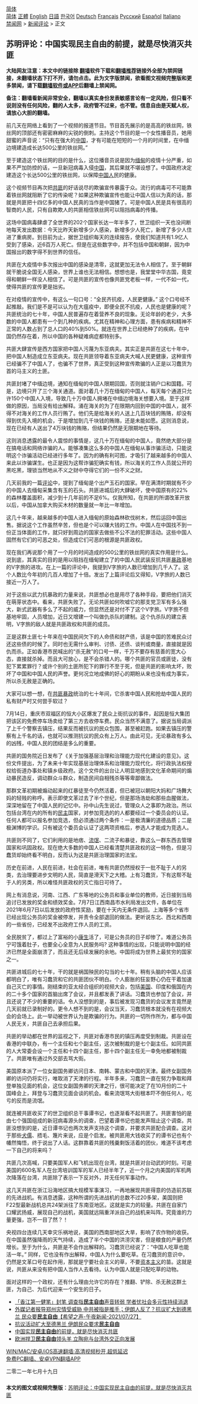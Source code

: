  <!-- 面包屑导航 --> <div class="breadcrumb"><!-- GTranslate: https://gtranslate.io/ -->  <div class="switcher notranslate">  <div class="selected">  <a href="#" onclick="return false;"> 简体</a>  </div>  <div class="option">  <a href="https://www.bannedbook.org" onclick="doGTranslate('zh-CN|zh-CN');jQuery('div.switcher div.selected a').html(jQuery(this).html());return false;" title="简体中文" class="nturl selected"> 简体</a>  <a href="https://www.bannedbook.org/zh-tw/" onclick="doGTranslate('zh-CN|zh-TW');jQuery('div.switcher div.selected a').html(jQuery(this).html());return false;" title="繁體中文" class="nturl"> 正體</a>  <a href="https://www.bannedbook.org/en/" onclick="doGTranslate('zh-CN|en');jQuery('div.switcher div.selected a').html(jQuery(this).html());return false;" title="English" class="nturl"> English</a>  <a href="https://www.bannedbook.org/ja/" onclick="doGTranslate('zh-CN|ja');jQuery('div.switcher div.selected a').html(jQuery(this).html());return false;" title="日本語" class="nturl"> 日語</a>  <a href="https://www.bannedbook.org/ko/" onclick="doGTranslate('zh-CN|ko');jQuery('div.switcher div.selected a').html(jQuery(this).html());return false;" title="한국어" class="nturl"> 한국어</a>  <a href="https://www.bannedbook.org/de/" onclick="doGTranslate('zh-CN|de');jQuery('div.switcher div.selected a').html(jQuery(this).html());return false;" title="Deutsch" class="nturl"> Deutsch</a>  <a href="https://www.bannedbook.org/fr/" onclick="doGTranslate('zh-CN|fr');jQuery('div.switcher div.selected a').html(jQuery(this).html());return false;" title="Français" class="nturl"> Français</a>  <a href="https://www.bannedbook.org/ru/" onclick="doGTranslate('zh-CN|ru');jQuery('div.switcher div.selected a').html(jQuery(this).html());return false;" title="Русский" class="nturl"> Русский</a>  <a href="https://www.bannedbook.org/es/" onclick="doGTranslate('zh-CN|es');jQuery('div.switcher div.selected a').html(jQuery(this).html());return false;" title="Español" class="nturl"> Español</a>  <a href="https://www.bannedbook.org/it/" onclick="doGTranslate('zh-CN|it');jQuery('div.switcher div.selected a').html(jQuery(this).html());return false;" title="Italiano" class="nturl"> Italiano</a>  </div>  </div>      <div class='breadcrumb-sub'><!-- Breadcrumb NavXT 6.3.0 --> <a href="https://www.bannedbook.org/" class="home">禁闻网</a> &gt; <a href="https://www.bannedbook.org/bnews/comments/" class="category">新闻评论</a> &gt; 正文</div></div><h2>苏明评论：中国实现民主自由的前提，就是尽快消灭共匪</h2> <p class="notice"><b>大陆网友注意：本文中的链接除 <a href="https://github.com/bannedbook/fanqiang" >翻墙</a>软件下载和<a href="https://github.com/killgcd/justmysocks/blob/master/README.md">翻墙推荐</a>链接外全部为禁网链接，未翻墙状态下打不开，请勿点击。此为文字版禁闻，欲看图文视频完整版和更多禁闻，请下载<a href="https://github.com/bannedbook/fanqiang">翻墙软件或APP</a>后翻墙上禁闻网。</p><p>备注：翻墙看新闻非常安全，翻墙以真实身份发表敏感言论有一定风险，但只看不说则没有任何风险，翻的人太多，政府管不过来，也不管。信息自由是天赋人权，请放心大胆的翻墙。</b></p>  <div class="entry"> <p>前几天在网络上看到了一个视频的报道节目。节目首先展示的是高高的铁丝网，铁丝网的顶部还有密密麻麻的尖锐的倒刺。主持这个节目的是一个女性播音员，她用甜蜜的声音说：“只有在强大的<span class='wp_keywordlink_affiliate'><a href="https://www.bannedbook.org/" title="中国" target="_blank">中国</a></span>，才有可能在短短的一个月的时间里，在中缅边境建造成长达500公里的铁丝网。”</p> <p>至于建造这个铁丝网的目的是什么，这位播音员说是因为<a href="https://www.bannedbook.org/bnews/tag/%e7%bc%85%e7%94%b8/" class="st_tag internal_tag" rel="tag" title="标签 缅甸 下的日志">缅甸</a>的疫情十分严重，如果不严加防控的话，一旦新冠病毒入侵<a href="https://www.bannedbook.org/bnews/tag/%E4%B8%AD%E5%9B%BD/" class="st_tag internal_tag" rel="tag" title="标签 中国 下的日志">中国</a>，其后果就不堪设想了。中国政府决定建造这个长达500公里的铁丝网，以保障<a href="https://www.bannedbook.org/bnews/tag/%e4%b8%ad%e5%9b%bd%e4%ba%ba/" class="st_tag internal_tag" rel="tag" title="标签 中国人 下的日志">中国人</a>民的健康。</p> <p>这个视频节目再次把<a href="https://www.bannedbook.org/bnews/tag/%E5%85%B1%E5%8C%AA/" class="st_tag internal_tag" rel="tag" title="标签 共匪 下的日志">共匪</a>的好话说尽的欺骗宣传暴露于众。流行的病毒可不可能靠着铁丝网就阻断了它的传染呢？如果这种欺骗宣传也能让中国人信以为真的话，那就是共匪把十四亿多的中国人民真的当作是中国猪了。可是中国人民是具有很高的智商的人民，只有自欺欺人的共匪相信铁丝网可以阻挡病毒的传播。</p> <p>这场中国病毒肆虐了全世界的202个国家长达一年半多了，世卫组织一天也没间断地每天发出数据：今天比昨天新增多少人感染，新增多少人死亡，新增了多少人住进了重病房。到目前为止，据世卫组织每天的连续报告，使我们知道共有1.9亿人受到了感染，近6百万人死亡。但是在这些数字中，并不包括中国和朝鲜，因为中国报出的数字得不到世界的信任。</p> <p>共匪在大疫情中多次报出中国的感染是清零，这就更加无法令人相信了。至于朝鲜就干脆说全国无人感染，世界上谁也无法相信。想想也是，我堂堂中华古国，竟变得和朝鲜一样没人相信了。可是共匪的宣传也像共匪党老板一样，一代不如一代，使得共匪的宣传更是拙劣。</p> <p>在对疫情的宣传中，有这么一句口号：“全民齐抗疫，人民更健康。” 这个口号经不起推敲。我们是不是可以认为在大瘟疫中，即便全民不抗疫，人民也是健康的呢？共匪统治的七十年，中国人民普遍存在着营养不良的现象。无论年龄的老少，大多数的中国人都患有一个到几种的疾病。尤其在精神和心理方面，患有疾病和精神不正常的人数占到了总人口的40%到50%。就连在世界上已经绝种了的疾病，在中国仍然存在着，所以中国的各种疑难病症都特别多。</p> <p>共匪大肆宣传是西方国家把中国人污蔑为东亚病夫。其实正是共匪在这七十年中，把中国人制造成立东亚病夫。现在共匪领导着东亚病夫大喊人民更健康，这种宣传已经骗不了中国人了，也骗不了世界，真正受到这种宣传欺骗的人正是以习蠢货为首的马主义的土匪。</p> <p>共匪封堵了中缅边境，通知在缅甸的中国人限期回国，否则就注销户口和国籍。可是，边境只开了三个海关通道。面对着几十万在缅甸的中国人，每天每个通道只允许150个中国人入境，导致几十万中国人拥堵在中缅边境海关想要入境。至于这样做的原因，当局没有给出解释。涌在海关的为了在限期内回到中国的中国人，就不得不对海关的工作人员行贿了。他们先是给海关的人送上几百块钱的贿赂，却没有得到优先入境的机会，于是增加到几千块钱的贿赂，还是未能如愿。这则消息说，现在已经有人送出了4万块钱的贿赂，但结果仍然是无限期地在等待。</p>  <p>这则消息透露的最令人震惊的事情是，这几十万在缅甸的中国人，竟然绝大部分是在搞电话和网络诈骗的人。能够凑集这么多的中国人在缅甸从事诈骗活动，只能说明这个诈骗活动已经进行多年了。因为的确有利可图，才吸引了越来越多的中国人来此以诈骗谋生。也正是因为这帮诈骗犯确实有钱，所以海关的工作人员就公开的黑吃黑，理锁当然地从不义之财中夺得它们的一份不义之财。</p> <p>几天前我的一篇<span class='wp_keywordlink_affiliate'><a href="https://www.bannedbook.org/bnews/comments/" title="新闻评论" target="_blank">评论</a></span>中，提到了缅甸是个出产玉石的国家。早在满清时期就有不少的中国人去缅甸采集含有玉的石头。共匪进城后的大肆破坏，使中国原有的22%的森林覆盖面积，减少到十几年前的不足6%。仅我所知，在共匪的所谓改革开放以后，中国从加拿大购买木材的数量就一年比一年增加。</p> <p>这几十年来，越来越多的中国人进入缅甸的原始森林砍伐树木，然后运回中国出售。据说这个工作虽然辛苦，但也是个可以赚大钱的工作。中国人在中国找不到一份正当体面的工作，就只好到周边的国家去做些不公不法的犯罪活动。这些中国人固然有它们的可恶之处，但造成它们可恶的根源是共匪政权。</p> <p>现在我们再说那个用了一个月的时间造成的500公里的铁丝网的真实作用是什么。说到底，其真实的目的是用以阻挡在缅甸建立了的中国人民武装反抗共匪<span class='wp_keywordlink'><a href="https://www.bannedbook.org/forum11/topic276.html" title="禁片：评中国共产党的暴政" target="_blank">暴政</a></span>基地的V字旅的进攻。在上一篇的评论中，我提到V字旅的人数已增加到几千人了。这个人数比今年初的几百人增加了十倍。发出了上篇评论后又得知，V字旅的人数已接近一万人了。</p> <p>对于这些以武力抗暴政的力量来说，共匪想必也是用尽了各种手段，要把他们消灭在萌芽状态中。看来，共匪失败了。无论共匪如何吹嘘它的那支党卫军有多么强大，新式武器有多么了不起的威力，但显然还是对付不了这个V字旅。V字旅不但基地牢固，人员增加，近日又增建一个叫做仇杀队的建制。这个仇杀队的建立表明，V字旅的敌人就是共匪政权和共匪的成员。</p> <p>正是这群土匪七十年来在中国民间欠下的人命债和财产债，该是中国的苦难民众讨还这些债的时候了。同时也无需什么审判、讨债、还债、谈判或商量，直接就是因仇而杀。正如香港市民喊出的“杀无赦”的口号一样，千万不要存有慈善的宽大心态，直接就杀掉。而且大可放心，是不会杀错人的。哪个共匪的官员或匪徒，没有犯下累累罪行？或许个别的土匪所犯下的罪行不至于死，但是共匪的影响太坏，败坏了中国和中国人民的声誉。更何况立地成佛的好心的期盼从来也没有成为事实，所以杀无赦是正确的。</p> <p>大家可以想一想，在<span class='wp_keywordlink'><a href="https://www.bannedbook.org/forum11/topic276.html" title="禁片：评中国共产党的暴政" target="_blank">共匪暴政</a></span>统治的七十年间，它杀害中国人民和抢劫中国人民的私有财产时又何尝手软过？</p> <p>7月14日，重庆市双福区的恒大小区爆发了民众上街抗议的事件，起因是恒大集团把该区的免费停车场卖给了第三方去收停车费。民众当然不满意了。据说当局调派了上千个警察去镇压，结果反而被抗议的民众包围，甚至被赶跑。如果去镇压的警察有上千名的话，也就可以推测抗议的民众有上万人。由此可见，无论暴政有多么的凶残，中国人民的团结是多么的重要。</p>  <p>共匪的国务院近日发布了《关于加强基层治理和治理能力现代化建设的意见》。这份文件提出，为了未来十年实现基层治理体系和治理能力现代化，将行政执法权授权给街道办事处和镇乡级政府。这个文件的出台让人明显地感到文化革命期间的煽动暴民造反，调动群众斗群众，制造民间自相残杀等等卑鄙做法。</p> <p>那群文革初期被煽动起来的红暴徒至今仍然活着，但已被冠以朝阳大妈和广场舞大妈的轻贱的称呼。表示即使文革过去了半个世纪，但是那场浩劫和那些血腥做法，深深地留在了中国人民的记忆中。孙中山先生说过，管理众人之事即为政治。所以包括台湾在内的所有的<a href="https://www.bannedbook.org/bnews/tag/%e6%b0%91%e4%b8%bb/" class="st_tag internal_tag" rel="tag" title="标签 民主 下的日志">民主</a>国家，对参加竞选的的人都要经过一个委员会的认证。任何人都可以报名参加竞选，但必须通过两个条件：一是极清廉的道德品质；二是极渊博的学识。只有被这个委员会认证了这两项资格后，参选人才能成为竞选人。</p> <p>共匪则不同了，它们利用的是地痞、<span class='wp_keywordlink'><a href="https://www.bannedbook.org/forum11/topic282.html" title="禁片：评中国共产党的流氓本性" target="_blank">流氓</a></span>、二流子和暴徒，靠这么一群东西去管理国家和巩固政权。现在绝大多数的中国人已经看清楚共匪政权的这一特色，但是习蠢货却始终看不明白，反而认为这是共匪治理国家的法宝。</p> <p>历史在前进，人民在前进，社会在前进，唯有共匪仍然授权于一批不耻于人的另类，去治理要进步文明的人民，简直是滑天下之大稽。上有习蠢货，下有这帮不耻于人的另类，所以难怪共匪政权的灭亡指日可待了。</p> <p>网上有消息说，河南、江西、广东等地的公务员和事业单位的教师，近日接到当局追讨已发放的奖金和绩效奖金。7月7日江西南昌市水利局发出文件，各单位在2021年6月7日以后发放的政府性奖励，要在十天内无条件退回。上海等多个省市已经出现公务员的奖金被停发，并责令全部退回的做法。更听说东北、西北和西南的一些省份，已经发不出政府工作人员的工资。</p> <p>全民脱贫了，都过上了富裕的小<span class='wp_keywordlink'><a href="https://www.bannedbook.org/forum2/topic1148.html" title="纪实文学：康生评传" target="_blank">康生</a></span>活了，可是公务员的日子却惨了。难道公务员宁可饿着肚子，也要全心全意为人民服务吗? 这种事情的出现，只能说明中国的经济已然是全面崩溃了，而且还无后续发展的余地。中国将成为世界上最贫穷的国家之一。</p> <p>共匪进城后的七十年，干的就是祸国殃民的勾当的七十年。稍有头脑的中国人应该都明白了，唯有习蠢货和它的共匪团伙不明白。个人膨胀的狂妄野心仍在干着加速自己灭亡的事情。刚结束的亚太经合组织的视频大会，包括<a href="https://www.bannedbook.org/bnews/tag/%e7%be%8e%e5%9b%bd/" class="st_tag internal_tag" rel="tag" title="标签 美国 下的日志">美国</a>、印度和俄国在内的二十多个国家的首脑出席了会议，并且都发表了讲话。习蠢货也参加了会议，并且还说了不少的重要的话。令人没想到的是，事后被发现习蠢货的会议发言竟然是几天前就已录制好的。更令人想不到的是，会议当天，习蠢货根本就没有在视频大会的会场上。此一举动被世界认为是欺骗的行为。共匪的一切所作所为，都与中国人民无关，共匪自己去承担后果。</p> <p>共匪的举动都在世界的监视之下，共匪对香港市民的镇压再度受到制裁。共匪设在香港的中联办，有一个主任和七个副主任，这次被制裁的是七个副主任。如同共匪的人大常委会设一个主任和十四个副主任，那十四个副主任无一幸免地都被制裁了。共匪唯有通过外交部去骂大街。</p>  <p>美国原本派了一位女副国务卿访问日本、南韩、蒙古和中国的天津。最终女副国务卿的访问仍将实行，唯取消了天津的行程。半年多来，习蠢货一直在努力争取和拜登单独见面的机会，这位女副国务卿的天津之行，很可能决定了在10月份的二十国峰会上，拜登与习蠢货见面会谈的机会。看来流氓骂大街根本吓不倒任何人，吃亏的反而是流氓。</p> <p>就连被共匪收买了的世卫组织总干事谭书记，也逐渐看不起共匪了。共匪害怕的是由七个强国组成的新冠病毒源头的调查，巴望着谭书记也能发声阻止这个调查。共匪没想到的是，近日谭书记也两次发声支持这个调查，并要求共匪配合调查。这对于那些<span class='wp_keywordlink'><a href="https://www.bannedbook.org/forum2/topic141.html" title="《犬儒病》胡平 著" target="_blank">犬儒</a></span>、捂毛、篾片来说，应是个启发。被共匪用大钱收买了的谭书记也有个幡然悔悟，终于说出了人话。这群靠着共匪的残羹剩饭活着的团伙，难道不该考虑一下自己的将来吗？</p> <p>共匪几次高喊，只要美国军人和飞机出现在台湾，就是共匪对台动武的时刻。可是美国的600名军人在台湾培训国军的军人已经半年了，近一个月之内美国的军机两次降落在台湾，共匪除了表示一下反对外，并无任何军事动作。</p> <p>这几天共匪在浙江沿海地区搞大规模军事演习，一再地展现共匪得意的仿造前苏联的先进战机。有消息透露，这种所谓的先进战机的总数不过20多架，美国则把F22型最新战机总共24架派往了东南亚地区。这就是实力的较量。共匪在自家门口耀武扬威，展现自己的战机，美国就远隔重洋派自己的战机来叫阵。究竟谁的力量更强，岂不一目了然？！</p> <p>央视四台连续几天幸灾乐祸地说，美国的西南部地区大旱，影响了农作物的收获。在中国虽然强降雨的天气持续，造成了半个中国的洪涝灾害，但是粮食的产量仍然增长。至于为什么，共匪是不会作出解释的。习蠢货已经说了：“中国人吃草也能活一年。” 同样，它也没有作出解释，中国人为什么要吃草。在习蠢货的意识中，仍然是文革口号在起作用，那就是宁要社会主义的草，不要<span class='wp_keywordlink'><a href="https://www.bannedbook.org/forum2/topic920.html" title="资本主义与自由" target="_blank">资本主义</a></span>的苗。这就是说，共匪从来没有把中国人当作人去看待。认为中国人就是只配吃草的动物。</p> <p>面对这样的一个政权，还有什么理由允许它的存在？推翻、铲除、杀无赦这群土匪，为自己、为后代迎来一个安生的日子。</p> <ul class='op-related-articles' title='相关阅读'> <li><a href='https://www.bannedbook.org/bnews/headline/20210729/1596385.html' target='_blank'>「香江第一健笔」封笔 调查指<b>民主自由</b>声音转弱 学者忧社会多元性持续消退</a></li> <li><a href='https://www.bannedbook.org/bnews/comments/20210728/1595659.html' target='_blank'>外媒记者报导郑州灾情受威胁 中共被指是推手；伊朗人反了？抗议扩大到德黑兰 民众要<b>民主自由</b>【希望之声-午夜新闻-2021/07/27】</a></li> <li><a href='https://www.bannedbook.org/bnews/comments/20210728/1595458.html' target='_blank'>抗议活动扩大至德黑兰 伊朗民众要求<b>民主自由</b></a></li> <li><a href='https://www.bannedbook.org/bnews/baitai/20210722/1591798.html' target='_blank'>中国实现<b>民主自由</b>的前提，就是尽快消灭共匪</a></li> <li><a href='https://www.bannedbook.org/bnews/taiwannews/20210720/1590645.html' target='_blank'>欧洲捍卫<b>民主自由</b>领头羊 立陶宛与台湾外交正向发展</a></li> </ul> <p class="texttj"> <a href="https://github.com/bannedbook/fanqiang/wiki/V2ray%E6%9C%BA%E5%9C%BA" target="_blank">WIN/MAC/安卓/iOS高速翻墙:高清视频秒开,超低延迟</a><br/> <a href="https://github.com/bannedbook/fanqiang/wiki/%E7%A6%81%E9%97%BB%E7%BD%91%E5%AE%89%E5%8D%93%E7%BF%BB%E5%A2%99%E6%96%B0%E9%97%BBAPP" target="_blank">免费PC翻墙、安卓VPN翻墙APP</a></p><p>二零二一年七月十九日</p> <a name='sharetosocial'></a>  <div style="margin-bottom:5px;padding-bottom:5px;clear:both"> <div id="archive-pix-1" class="banner-ads"> <!-- AuctionX Display platform tag START --> <div id="26318x728x90x621x_ADSLOT2" clicktrack="%%CLICK_URL_ESC%%"></div> <!-- AuctionX Display platform tag END --> </div> <div id="archive-pix-2" class="banner-ads"> <!-- AuctionX Display platform tag START --> <div id="26315x300x250x621x_ADSLOT2" clicktrack="%%CLICK_URL_ESC%%"></div> <!-- AuctionX Display platform tag END --> </div> </div>  <div id="archive-pix-1" class="banner-ads"> <!-- AuctionX Display platform tag START --> <div id="26318x728x90x621x_ADSLOT3" clicktrack="%%CLICK_URL_ESC%%"></div> <!-- AuctionX Display platform tag END --> </div> <div><b>本文的图文或视频完整版</b>：<a href='https://www.bannedbook.org/bnews/comments/20210729/1596444.html'>苏明评论：中国实现民主自由的前提，就是尽快消灭共匪</a></div>  </div><!--END ENTRY--> 